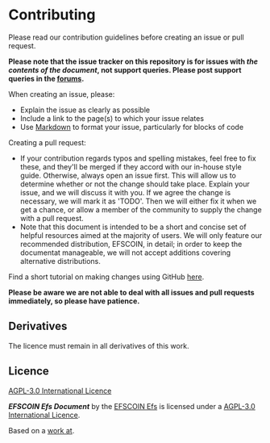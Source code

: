 # Contributing

Please read our contribution guidelines before creating an issue or pull request.

**Please note that the issue tracker on this repository is for issues with *the contents of the document*, not support queries. Please post support queries in the [forums](https://gitter.im/efsco/).**

When creating an issue, please:

- Explain the issue as clearly as possible
- Include a link to the page(s) to which your issue relates
- Use [Markdown](https://github.com/adam-p/markdown-here/wiki/Markdown-Cheatsheet) to format your issue, particularly for blocks of code

Creating a pull request:

- If your contribution regards typos and spelling mistakes, feel free to fix these, and they'll be merged if they accord with our in-house style guide. Otherwise, always open an issue first. This will allow us to determine whether or not the change should take place. Explain your issue, and we will discuss it with you. If we agree the change is necessary, we will mark it as 'TODO'. Then we will either fix it when we get a chance, or allow a member of the community to supply the change with a pull request.
- Note that this document is intended to be a short and concise set of helpful resources aimed at the majority of users. We will only feature our recommended distribution, EFSCOIN, in detail; in order to keep the documentat manageable, we will not accept additions covering alternative distributions.

Find a short tutorial on making changes using GitHub [here](using-github.md).

**Please be aware we are not able to deal with all issues and pull requests immediately, so please have patience.**

## Derivatives

The licence must remain in all derivatives of this work.

## Licence

[AGPL-3.0 International Licence](https://www.gnu.org/licenses/)

***EFSCOIN Efs Document*** by the [EFSCOIN Efs](https://efscoin.github.io/) is licensed under a [AGPL-3.0 International Licence](https://www.gnu.org/licenses/).

Based on a [work at](https://github.com/efscoin/efsdocument/).
